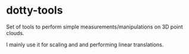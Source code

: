 dotty-tools
===========

Set of tools to perform simple measurements/manipulations on 3D point clouds.

I mainly use it for scaling and and performing linear translations.
